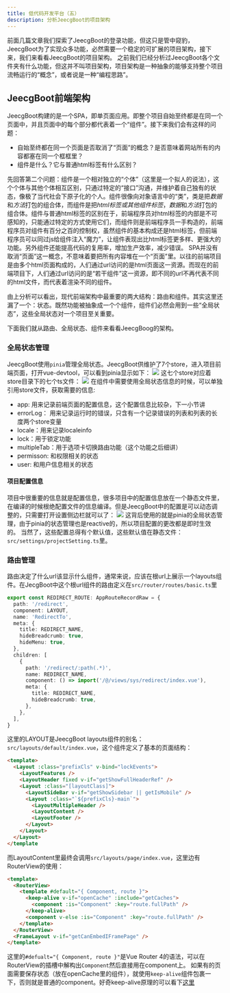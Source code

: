 ```yaml
---
title: 低代码开发平台（五） 
description: 分析JeecgBoot的项目架构
---
```

前面几篇文章我们探索了JeecgBoot的登录功能，但这只是管中窥豹，JeecgBoot为了实现众多功能，必然需要一个稳定的可扩展的项目架构，接下来，我们来看看JeecgBoot的项目架构。
之前我们已经分析过JeecgBoot各个文件夹有什么功能，但这并不叫项目架构，项目架构是一种抽象的能够支持整个项目流畅运行的“概念”，或者说是一种“编程思路”。

## JeecgBoot前端架构
JeecgBoot构建的是一个SPA，即单页面应用。即整个项目自始至终都是在同一个页面中，并且页面中的每个部分都代表着一个“组件”。接下来我们会有这样的问题：

- 自始至终都在同一个页面是否取消了“页面”的概念？是否意味着网站所有的内容都塞在同一个框框里？
- 组件是什么？它与普通html标签有什么区别？

先回答第二个问题：组件是一个相对独立的“个体”（这里是一个拟人的说法），这个个体与其他个体相互区别，只通过特定的“接口”沟通，并维护着自己独有的状态，像极了当代社会下原子化的个人。组件很像向对象语言中的“类”，类是把*数据*和*方法*打包的组合体，而组件是把*html标签或其他组件标签*，*数据*和*方法*打包的组合体。组件与普通html标签的区别在于，前端程序员对html标签的内部是不可感知的，只能通过特定的方式使用它们，而组件则是前端程序员一手构造的，前端程序员对组件有百分之百的控制权，虽然组件的基本构成还是html标签，但前端程序员可以同过js给组件注入“魔力”，让组件表现出比html标签更多样、更强大的功能。另外组件还能提高代码的复用率，增加生产效率，减少错误。
SPA并没有取消“页面”这一概念，不意味着要把所有内容堆在一个“页面”里。以往的前端项目是由多个html页面构成的，人们通过url访问的是html页面这一资源。而现在的前端项目下，人们通过url访问的是“若干组件”这一资源，即不同的url不再代表不同的html文件，而代表着渲染不同的组件。

由上分析可以看出，现代前端架构中最重要的两大结构：路由和组件。其实这里还漏了一个：状态。既然功能被抽象成一个个组件，组件们必然会用到一些“全局状态”，这些全局状态对一个项目至关重要。

下面我们就从路由、全局状态、组件来看看JeecgBoog的架构。

### 全局状态管理
JeecgBoot使用`pinia`管理全局状态。JeecgBoot供维护了7个store，进入项目前端页面，打开vue-devtool，可以看到pinia显示如下：
![](https://picture-bed-1301848969.cos.ap-shanghai.myqcloud.com/20230210213434.png)
这七个store对应着store目录下的七个ts文件：
![](https://picture-bed-1301848969.cos.ap-shanghai.myqcloud.com/20230210213618.png)
在组件中需要使用全局状态信息的时候，可以单独引用store文件，获取需要的信息:
- app: 用来记录前端页面的配置信息，这个配置信息比较杂，下一小节讲
- errorLog： 用来记录运行时的错误，只含有一个记录错误的列表和列表的长度两个store变量
- locale：用来记录localeinfo
- lock：用于锁定功能
- multipleTab：用于选项卡切换路由功能（这个功能之后细讲）
- permisson: 和权限相关的状态
- user: 和用户信息相关的状态

#### 项目配置信息
项目中很重要的信息就是配置信息，很多项目中的配置信息放在一个静态文件里，在编译的时候根绝配置文件的信息编译。但是JeecgBoot中的配置是可以动态调整的，只需要打开设置侧边栏就可以了：
![](https://picture-bed-1301848969.cos.ap-shanghai.myqcloud.com/20230210214450.png)
这背后使用的就是pinia的全局状态管理，由于pinia的状态管理也是reactive的，所以项目配置的更改都是即时生效的。
当然了，这些配置总得有个默认值，这些默认值在静态文件：`src/settings/projectSetting.ts`里。

### 路由管理
路由决定了什么url该显示什么组件，通常来说，应该在根url上展示一个layouts组件。在JecgBoot中这个根url组件的路由定义在`src/router/routes/basic.ts`里
```ts
export const REDIRECT_ROUTE: AppRouteRecordRaw = {
  path: '/redirect',
  component: LAYOUT,
  name: 'RedirectTo',
  meta: {
    title: REDIRECT_NAME,
    hideBreadcrumb: true,
    hideMenu: true,
  },
  children: [
    {
      path: '/redirect/:path(.*)',
      name: REDIRECT_NAME,
      component: () => import('/@/views/sys/redirect/index.vue'),
      meta: {
        title: REDIRECT_NAME,
        hideBreadcrumb: true,
      },
    },
  ],
}
```
这里的LAYOUT是JeecgBoot layouts组件的别名：`src/layouts/default/index.vue`，这个组件定义了基本的页面结构：
```html
<template>
  <Layout :class="prefixCls" v-bind="lockEvents">
    <LayoutFeatures />
    <LayoutHeader fixed v-if="getShowFullHeaderRef" />
    <Layout :class="[layoutClass]">
      <LayoutSideBar v-if="getShowSidebar || getIsMobile" />
      <Layout :class="`${prefixCls}-main`">
        <LayoutMultipleHeader />
        <LayoutContent />
        <LayoutFooter />
      </Layout>
    </Layout>
  </Layout>
</template
```
而LayoutContent里最终会调用`src/layouts/page/index.vue`，这里边有RouterView的使用：
```html
<template>
  <RouterView>
    <template #default="{ Component, route }">
      <keep-alive v-if="openCache" :include="getCaches">
        <component :is="Component" :key="route.fullPath" />
      </keep-alive>
      <component v-else :is="Component" :key="route.fullPath" />
    </template>
  </RouterView>
  <FrameLayout v-if="getCanEmbedIFramePage" />
</template>
```
这里的`#defualt="{ Component, route }"`是Vue Router 4的语法，可以在RouterView的插槽中解构出`Component`然后直接用在component上。
如果有的页面需要保存状态（放在openCache里的组件），就使用`keep-alive`组件包裹一下，否则就是普通的component。好奇keep-alive原理的可以看下[这里](https://ustbhuangyi.github.io/vue-analysis/v2/extend/keep-alive.html)

